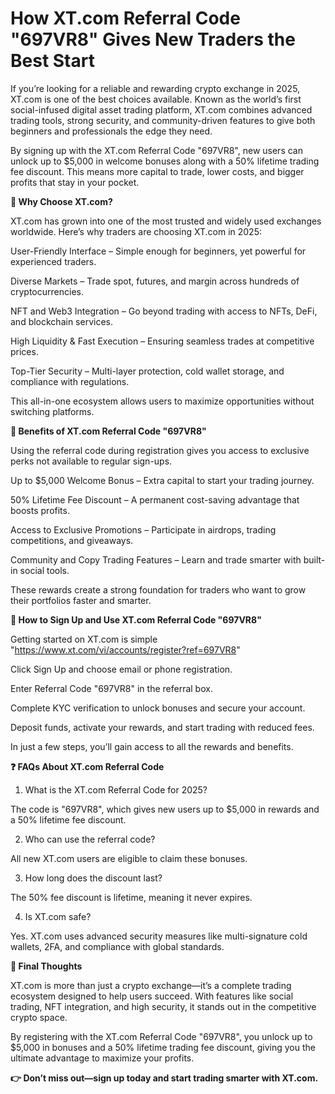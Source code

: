 # How XT.com Referral Code "697VR8" Gives New Traders the Best Start

If you’re looking for a reliable and rewarding crypto exchange in 2025, XT.com is one of the best choices available. Known as the world’s first social-infused digital asset trading platform, XT.com combines advanced trading tools, strong security, and community-driven features to give both beginners and professionals the edge they need.

By signing up with the XT.com Referral Code "697VR8", new users can unlock up to $5,000 in welcome bonuses along with a 50% lifetime trading fee discount. This means more capital to trade, lower costs, and bigger profits that stay in your pocket.

**🌟 Why Choose XT.com?**

XT.com has grown into one of the most trusted and widely used exchanges worldwide. Here’s why traders are choosing XT.com in 2025:

User-Friendly Interface – Simple enough for beginners, yet powerful for experienced traders.

Diverse Markets – Trade spot, futures, and margin across hundreds of cryptocurrencies.

NFT and Web3 Integration – Go beyond trading with access to NFTs, DeFi, and blockchain services.

High Liquidity & Fast Execution – Ensuring seamless trades at competitive prices.

Top-Tier Security – Multi-layer protection, cold wallet storage, and compliance with regulations.

This all-in-one ecosystem allows users to maximize opportunities without switching platforms.

**🎁 Benefits of XT.com Referral Code "697VR8"**

Using the referral code during registration gives you access to exclusive perks not available to regular sign-ups.

Up to $5,000 Welcome Bonus – Extra capital to start your trading journey.

50% Lifetime Fee Discount – A permanent cost-saving advantage that boosts profits.

Access to Exclusive Promotions – Participate in airdrops, trading competitions, and giveaways.

Community and Copy Trading Features – Learn and trade smarter with built-in social tools.

These rewards create a strong foundation for traders who want to grow their portfolios faster and smarter.

**📝 How to Sign Up and Use XT.com Referral Code "697VR8"**

Getting started on XT.com is simple "https://www.xt.com/vi/accounts/register?ref=697VR8"

Click Sign Up and choose email or phone registration.

Enter Referral Code "697VR8" in the referral box.

Complete KYC verification to unlock bonuses and secure your account.

Deposit funds, activate your rewards, and start trading with reduced fees.

In just a few steps, you’ll gain access to all the rewards and benefits.

**❓ FAQs About XT.com Referral Code**

1. What is the XT.com Referral Code for 2025?

The code is "697VR8", which gives new users up to $5,000 in rewards and a 50% lifetime fee discount.

2. Who can use the referral code?

All new XT.com users are eligible to claim these bonuses.

3. How long does the discount last?

The 50% fee discount is lifetime, meaning it never expires.

4. Is XT.com safe?

Yes. XT.com uses advanced security measures like multi-signature cold wallets, 2FA, and compliance with global standards.

**🔮 Final Thoughts**

XT.com is more than just a crypto exchange—it’s a complete trading ecosystem designed to help users succeed. With features like social trading, NFT integration, and high security, it stands out in the competitive crypto space.

By registering with the XT.com Referral Code "697VR8", you unlock up to $5,000 in bonuses and a 50% lifetime trading fee discount, giving you the ultimate advantage to maximize your profits.

**👉 Don’t miss out—sign up today and start trading smarter with XT.com.**

